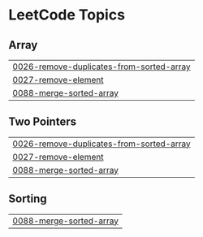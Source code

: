 
<!---LeetCode Topics Start-->
# LeetCode Topics
## Array
|  |
| ------- |
| [0026-remove-duplicates-from-sorted-array](https://github.com/barabobBOB/Coding_test/tree/master/0026-remove-duplicates-from-sorted-array) |
| [0027-remove-element](https://github.com/barabobBOB/Coding_test/tree/master/0027-remove-element) |
| [0088-merge-sorted-array](https://github.com/barabobBOB/Coding_test/tree/master/0088-merge-sorted-array) |
## Two Pointers
|  |
| ------- |
| [0026-remove-duplicates-from-sorted-array](https://github.com/barabobBOB/Coding_test/tree/master/0026-remove-duplicates-from-sorted-array) |
| [0027-remove-element](https://github.com/barabobBOB/Coding_test/tree/master/0027-remove-element) |
| [0088-merge-sorted-array](https://github.com/barabobBOB/Coding_test/tree/master/0088-merge-sorted-array) |
## Sorting
|  |
| ------- |
| [0088-merge-sorted-array](https://github.com/barabobBOB/Coding_test/tree/master/0088-merge-sorted-array) |
<!---LeetCode Topics End-->